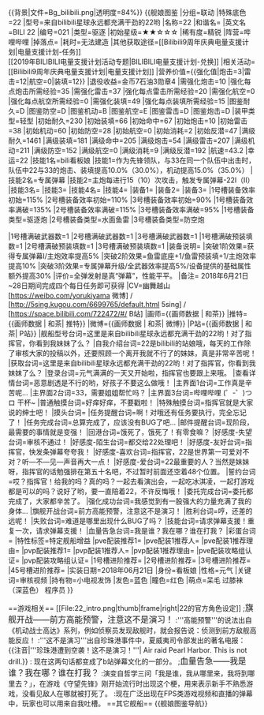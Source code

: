 {{背景|文件=Bg_bilibili.png|透明度=84%}}<!-- 文件:Bg_bilibili.png -->
{{舰娘图鉴 
|分组=联动
|特殊底色=22
|型号=来自bilibili星球永远都充满干劲的22哟
|名称=22
|和谐名=
|英文名=BILI 22
|编号=021
|类型=驱逐
|初始星级=★★☆☆☆
|稀有度=精锐
|阵营=哔哩哔哩
|掉落点=
|耗时=无法建造
|其他获取途径=[[Bilibili9周年庆典电量支援计划|电量支援计划-任务]]<br>[[2019年BILIBILI电量支援计划活动专题|BILIBILI电量支援计划-兑换]]
|相关活动=[[Bilibili9周年庆典电量支援计划|电量支援计划]]
|营养价值={{强化值|炮击=3|雷击=12|航空=0|装填=12}}
|退役收益=金币7石油3勋章4
|需强化炮击=10
|强化每点炮击所需经验=35
|需强化雷击=37
|强化每点雷击所需经验=20
|需强化航空=0
|强化每点航空所需经验=0
|需强化装填=49
|强化每点装填所需经验=15
|图鉴耐久=D
|图鉴防空=D
|图鉴机动=B
|图鉴航空=E
|图鉴雷击=D
|图鉴炮击=D
|装甲类型=轻型
|初始耐久=230
|初始装填=66
|初始命中=67
|初始炮击=10
|初始雷击=38
|初始机动=60
|初始防空=28
|初始航空=0
|初始消耗=2
|初始反潜=47
|满级耐久=1461
|满级装填=181
|满级命中=205
|满级炮击=54
|满级雷击=207
|满级机动=211
|满级防空=152
|满级航空=0
|满级消耗=9
|满级反潜=192
|航速=43.2
|幸运=22
|技能1名=bili看板娘
|技能1=作为先锋领队，与33在同一个队伍中出击时，队伍中22与33的炮击、装填提高10.0%（30.0%），机动提高15.0%（35.0%）
|技能2名=专属弹幕
|技能2=主炮每进行15（10）次攻击，触发专属弹幕-22I（II）
|技能3名=
|技能3=
|技能4名=
|技能4=
|装备1=
|装备2=
|装备3=
|1号槽装备效率初始=115%
|2号槽装备效率初始=110%
|3号槽装备效率初始=90%
|1号槽装备效率满破=135%
|2号槽装备效率满破=115%
|3号槽装备效率满破=95%
|1号槽装备类型=驱逐炮
|2号槽装备类型=水面鱼雷
|3号槽装备类型=防空炮
<!--鱼雷底座数不代表武器数，不了解的请勿修改数据。-->
|1号槽满破武器数=1
|2号槽满破武器数=1
|3号槽满破武器数=1
|1号槽满破预装填数=1
|2号槽满破预装填数=1
|3号槽满破预装填数=1
|装备说明=
|突破1阶效果=获得专属弹幕I/主炮效率提高5%
|突破2阶效果=鱼雷底座+1/鱼雷预装填+1/主炮效率提高10%
|突破3阶效果=专属弹幕升级/全武器效率提高5%/设备提供的基础属性额外提高30%
|评价=全弹发射是真“弹幕”，性能平平。
|备注=
2018年6月21日~28日期间完成四个每日任务即可获得
|CV=幽舞越山 [https://weibo.com/yorukiyama 微博] / [http://5sing.kugou.com/6699765/default.html 5sing] / [https://space.bilibili.com/722472/#/ B站]
|画师={{画师数据 | 和茶}}
|推特={{画师数据 | 和茶| 推特}}
|微博={{画师数据 | 和茶| 微博}}
|P站={{画师数据 | 和茶| P站}}
|舰船型号台词=这里是来自bilibili星球永远都充满干劲的22哟！对了指挥官，你看到我妹妹了么？
|自我介绍台词=22是bilibili的站娘哦，每天的工作除了审核大家的投稿以外，还要照顾一个离开我就不行了的妹妹，真是非常辛苦呢！
|获取台词=这里是来自bilibili星球永远都充满干劲的22哟！对了指挥官，你看到我妹妹了么？
|登录台词=元气满满的一天又开始啦，指挥官也要跟上来哦。
|查看详情台词=恶意剧透是不行的哟，好孩子不要这么做哦！
|主界面1台词=工作真是辛苦呢...
|主界面2台词=33，需要姐姐帮忙吗？
|主界面3台词=哔哩哔哩 (゜-゜)つロ 干杯~
|普通触摸台词=好痒好痒，不要戳啦！
|特殊触摸台词=指挥官就是大家说的绅士吧！
|摸头台词=
|任务提醒台词=啊！对哦还有任务要执行，完全忘记了！
|任务完成台词=总算完成了，应该没有BUG了吧...
|邮件提醒台词=现阶段，最需要的事情就是变强！
|回港台词=饿死了，饿死了！有零食嘛？
|好感度-失望台词=审核不通过！
|好感度-陌生台词=都交给22处理吧！
|好感度-友好台词=指挥官，快发条弹幕夸夸我！
|好感度-喜欢台词=指挥官，22是世界第一可爱对不对？听—不—见—声音再大一点！
|好感度-爱台词=22最重要的人？当然是妹妹呀，指挥官的话勉强排在第五十名吧，不过暂时前面还空着48个位置。
|誓约台词=哎？指挥官！给我的吗？真的吗？一起去看演出会，一起吃冰淇凌，一起打游戏都是可以的吗？说好了哟，要一直陪着22，不许反悔哦！
|委托完成台词=委托都完成了，大家都辛苦了。
|强化成功台词=我感觉到有一股强大的力量充满了我的身体...
|旗舰开战台词=前方高能预警，注意这不是演习！
|胜利台词=哼，还差的远呢！
|失败台词=难道是哪里出现什么BUG了吗？
|技能台词=请求弹幕支援！重复一次，请求弹幕支援！
|血量告急台词=我是谁？我在哪？谁在打我？
|彩蛋台词=
|特性标签=特定舰船增益
|pve配装推荐1=
|pve配装1推荐人=
|pve配装1推荐理由=
|pvp配装推荐1=
|pvp配装1推荐人=
|pvp配装1推荐理由=
|pve配装攻略组认证=
|pvp配装攻略组认证=
|1号槽进阶推荐=
|2号槽进阶推荐=
|3号槽进阶推荐=
|45号槽进阶推荐=
|实装日期=2018年06月21日
|身份=看板娘
|性格=元气 
|关键词=审核视频
|持有物=小电视发饰
|发色=蓝色
|瞳色=红色
|萌点=呆毛 过膝袜（深蓝色） 程序员
}}

==游戏相关==
[[File:22_intro.png|thumb|frame|right|22的官方角色设定]]
;<big>旗舰开战——前方高能预警，注意这不是演习！</big>
:'''高能预警'''的说法出自《机动战士高达》系列，例如侦察员发现敌舰时，就会报告说：侦测到前方敌舰高能反应！
:'''这不是演习'''出自珍珠港事件中，夏威夷司令部发出的著名电报：{{注音|'''珍珠港遭到空袭！这不是演习！'''| Air raid Pearl Harbor. This is not drill.}}
: 现在这两句话都变成了b站弹幕文化的一部分。
;<big>血量告急——我是谁？我在哪？谁在打我？</big>
:演变自哲学三问「我是谁，我从哪里来，我将到哪里去？」，在游戏《守望先锋》刚开始流行时出现这个梗，用来表示新手不熟悉游戏，没看见敌人在哪就被打死了。
:现在广泛出现在FPS类游戏视频和直播的弹幕中，玩家也可以用来自我吐槽。
==其它舰船==
{{舰娘图鉴导航}}